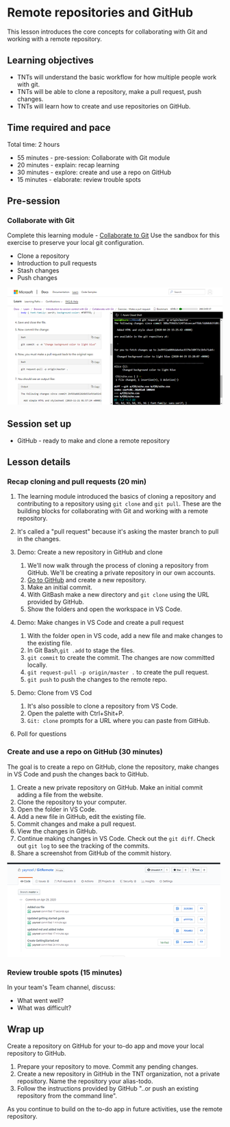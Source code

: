 # Remote repositories and GitHub

This lesson introduces the core concepts for collaborating with Git and working with a remote repository.

## Learning objectives

* TNTs will understand the basic workflow for how multiple people work with git.
* TNTs will be able to clone a repository, make a pull request, push changes.
* TNTs will learn how to create and use repositories on GitHub.

## Time required and pace

Total time: 2 hours

* 55 minutes - pre-session: Collaborate with Git module
* 20 minutes - explain: recap learning
* 30 minutes - explore: create and use a repo on GitHub
* 15 minutes - elaborate: review trouble spots

## Pre-session

### Collaborate with Git

Complete this learning module - [Collaborate to Git](https://docs.microsoft.com/en-us/learn/modules/collaborate-with-git/)
Use the sandbox for this exercise to preserve your local git configuration.

* Clone a repository
* Introduction to pull requests
* Stash changes
* Push changes

![Cloud shell Git repo](cloudShellGitRepos.png)

## Session set up

* GitHub - ready to make and clone a remote repository

## Lesson details

### Recap cloning and pull requests (20 min)

1. The learning module introduced the basics of cloning a repository and contributing to a repository using `git clone` and `git pull`. These are the building blocks for collaborating with Git and working with a remote repository.

2. It's called a "pull request" because it's asking the master branch to pull in the changes.

3. Demo: Create a new repository in GitHub and clone

   1. We'll now walk through the process of cloning a repository from GitHub. We'll be creating a private repository in our own accounts.
   2. [Go to GitHub](https://github.com/) and create a new repository.
   3. Make an initial commit.
   4. With GitBash make a new directory and `git clone` using the URL provided by GitHub.
   5. Show the folders and open the workspace in VS Code.

4. Demo: Make changes in VS Code and create a pull request

    1. With the folder open in VS code, add a new file and make changes to the existing file.
    2. In Git Bash,`git .add` to stage the files.
    3. `git commit` to create the commit. The changes are now committed locally.
    4. `git request-pull -p origin/master .` to create the pull request.
    5. `git push` to push the changes to the remote repo.

5. Demo: Clone from VS Cod

    1. It's also possible to clone a repository from VS Code.
    2. Open the palette with Ctrl+Shit+P.
    3. `Git: clone` prompts for a URL where you can paste from GitHub.

6. Poll for questions

### Create and use a repo on GitHub (30 minutes)

The goal is to create a repo on GitHub, clone the repository, make changes in VS Code and push the changes back to GitHub.

1. Create a new private repository on GitHub. Make an initial commit adding a file from the website.
2. Clone the repository to your computer.
3. Open the folder in VS Code.
4. Add a new file in GitHub, edit the existing file.
5. Commit changes and make a pull request.
6. View the changes in GitHub.
7. Continue making changes in VS Code. Check out the `git diff`. Check out `git log` to see the tracking of the commits.
8. Share a screenshot from GitHub of the commit history.

![commitHistory](commitHistory.png)

### Review trouble spots (15 minutes)

In your team's Team channel, discuss:

* What went well?
* What was difficult?

## Wrap up

Create a repository on GitHub for your to-do app and move your local repository to GitHub.

1. Prepare your repository to move. Commit any pending changes.
2. Create a new repository in GitHub in the TNT organization, not a private repository. Name the repository your alias-todo.
3. Follow the instructions provided by GitHub "..or push an existing repository from the command line".

As you continue to build on the to-do app in future activities, use the remote repository.
